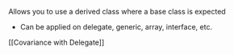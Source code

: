 Allows you to use a derived class where a base class is expected
- Can be applied on delegate, generic, array, interface, etc.

[[Covariance with Delegate]]